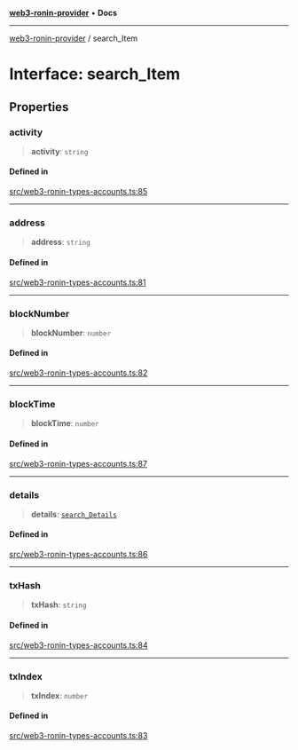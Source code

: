 [**web3-ronin-provider**](../README.md) • **Docs**

***

[web3-ronin-provider](../globals.md) / search\_Item

# Interface: search\_Item

## Properties

### activity

> **activity**: `string`

#### Defined in

[src/web3-ronin-types-accounts.ts:85](https://github.com/chuacw/web3-ronin-provider/blob/74865f4cc367fda569b2ea12b7ca079db4fcf0a2/src/web3-ronin-types-accounts.ts#L85)

***

### address

> **address**: `string`

#### Defined in

[src/web3-ronin-types-accounts.ts:81](https://github.com/chuacw/web3-ronin-provider/blob/74865f4cc367fda569b2ea12b7ca079db4fcf0a2/src/web3-ronin-types-accounts.ts#L81)

***

### blockNumber

> **blockNumber**: `number`

#### Defined in

[src/web3-ronin-types-accounts.ts:82](https://github.com/chuacw/web3-ronin-provider/blob/74865f4cc367fda569b2ea12b7ca079db4fcf0a2/src/web3-ronin-types-accounts.ts#L82)

***

### blockTime

> **blockTime**: `number`

#### Defined in

[src/web3-ronin-types-accounts.ts:87](https://github.com/chuacw/web3-ronin-provider/blob/74865f4cc367fda569b2ea12b7ca079db4fcf0a2/src/web3-ronin-types-accounts.ts#L87)

***

### details

> **details**: [`search_Details`](search_Details.md)

#### Defined in

[src/web3-ronin-types-accounts.ts:86](https://github.com/chuacw/web3-ronin-provider/blob/74865f4cc367fda569b2ea12b7ca079db4fcf0a2/src/web3-ronin-types-accounts.ts#L86)

***

### txHash

> **txHash**: `string`

#### Defined in

[src/web3-ronin-types-accounts.ts:84](https://github.com/chuacw/web3-ronin-provider/blob/74865f4cc367fda569b2ea12b7ca079db4fcf0a2/src/web3-ronin-types-accounts.ts#L84)

***

### txIndex

> **txIndex**: `number`

#### Defined in

[src/web3-ronin-types-accounts.ts:83](https://github.com/chuacw/web3-ronin-provider/blob/74865f4cc367fda569b2ea12b7ca079db4fcf0a2/src/web3-ronin-types-accounts.ts#L83)
